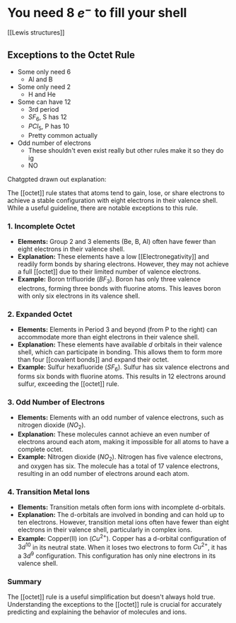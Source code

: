 # You need 8 $e^-$ to fill your shell
[[Lewis structures]]

## Exceptions to the Octet Rule 
- Some only need 6
	- Al and B
- Some only need 2
	- H and He
- Some can have 12
	- 3rd period
	- $SF_6$, S has 12
	- $PCl_5$, P has 10
	- Pretty common actually
- Odd number of electrons
	- These shouldn't even exist really but other rules make it so they do ig
	- NO
	

Chatgpted drawn out explanation:

The [[octet]] rule states that atoms tend to gain, lose, or share electrons to achieve a stable configuration with eight electrons in their valence shell. While a useful guideline, there are notable exceptions to this rule.

### 1. Incomplete Octet

* **Elements:**  Group 2 and 3 elements (Be, B, Al) often have fewer than eight electrons in their valence shell.
* **Explanation:**  These elements have a low [[Electronegativity]] and readily form bonds by sharing electrons. However, they may not achieve a full [[octet]] due to their limited number of valence electrons.
* **Example:** Boron trifluoride ($BF_3$). Boron has only three valence electrons, forming three bonds with fluorine atoms. This leaves boron with only six electrons in its valence shell.

### 2. Expanded Octet

* **Elements:**  Elements in Period 3 and beyond (from P to the right) can accommodate more than eight electrons in their valence shell.
* **Explanation:**  These elements have available *d* orbitals in their valence shell, which can participate in bonding. This allows them to form more than four [[covalent bonds]] and expand their octet.
* **Example:** Sulfur hexafluoride ($SF_6$). Sulfur has six valence electrons and forms six bonds with fluorine atoms. This results in 12 electrons around sulfur, exceeding the [[octet]] rule.

### 3. Odd Number of Electrons

* **Elements:**  Elements with an odd number of valence electrons, such as nitrogen dioxide ($NO_2$).
* **Explanation:**  These molecules cannot achieve an even number of electrons around each atom, making it impossible for all atoms to have a complete octet.
* **Example:** Nitrogen dioxide ($NO_2$).  Nitrogen has five valence electrons, and oxygen has six.  The molecule has a total of 17 valence electrons, resulting in an odd number of electrons around each atom.

### 4. Transition Metal Ions

* **Elements:**  Transition metals often form ions with incomplete d-orbitals.
* **Explanation:**  The d-orbitals are involved in bonding and can hold up to ten electrons. However, transition metal ions often have fewer than eight electrons in their valence shell, particularly in complex ions.
* **Example:** Copper(II) ion ($Cu^{2+}$).  Copper has a d-orbital configuration of $3d^{10}$ in its neutral state.  When it loses two electrons to form $Cu^{2+}$, it has a $3d^9$ configuration. This configuration has only nine electrons in its valence shell.

### Summary

The [[octet]] rule is a useful simplification but doesn't always hold true. Understanding the exceptions to the [[octet]] rule is crucial for accurately predicting and explaining the behavior of molecules and ions. 
